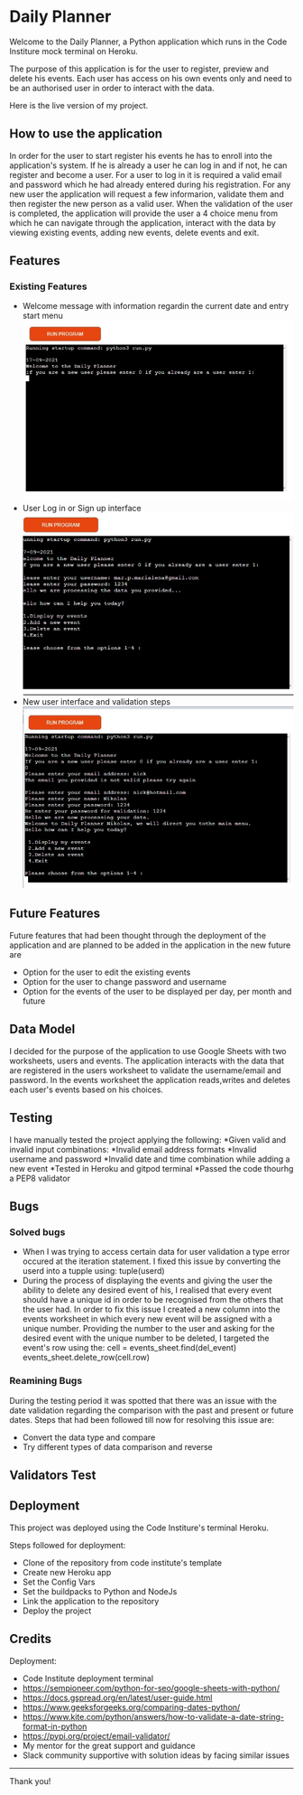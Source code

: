 # Daily Planner

Welcome to the Daily Planner, a Python application which runs in the Code Institure mock terminal on Heroku.

The purpose of this application is for the user to register, preview and delete his events.
Each user has access on his own events only and need to be an authorised user in order to interact with the data.

Here is the live version of my project.

## How to use the application
In order for the user to start register his events he has to enroll into the application's system. If he is already a user he can log in and if not, he can register and become a user. For a user to log in it is required a valid email and password which he had already entered during his registration. For any new user the application will request a few informarion, validate them and then register the new person as a valid user.
When the validation of the user is completed, the application will provide the user a 4 choice menu from which he can navigate through the application, interact with the data by viewing existing events, adding new events, delete events and exit.

## Features
### Existing Features

* Welcome message with information regardin the current date and entry start menu
![Welcome Image](https://github.com/Anelairam/DailyPlanner/blob/f4a0b424412d68263d3f6d25e8c1d13109c5b26a/entry.jpg)
* User Log in or Sign up interface
![User Log in](https://github.com/Anelairam/DailyPlanner/blob/f4a0b424412d68263d3f6d25e8c1d13109c5b26a/userlogin.jpg)
* New user interface and validation steps
![New user validation](https://github.com/Anelairam/DailyPlanner/blob/f4a0b424412d68263d3f6d25e8c1d13109c5b26a/newuservalidation.jpg)


## Future Features

Future features that had been thought through the deployment of the application and are planned to be added in the application in the new future are
* Option for the user to edit the existing events
* Option for the user to change password and username
* Option for the events of the user to be displayed per day, per month and future

## Data Model
I decided for the purpose of the application to use Google Sheets with two worksheets, users and events. The application interacts with the data that are registered in the users worksheet to validate the username/email and password. In the events worksheet the application reads,writes and deletes each user's events based on his choices.

## Testing
I have manually tested the project applying the following:
*Given valid and invalid input combinations:
  *Invalid email address formats
  *Invalid username and password
  *Invalid date and time combination while adding a new event
*Tested in Heroku and gitpod terminal
*Passed the code thourhg a PEP8 validator

## Bugs
### Solved bugs

* When I was trying to access certain data for user validation a type error occured at the iteration statement. I fixed this issue by converting the userd into a tupple using:   tuple(userd)
* During the process of displaying the events and giving the user the ability to delete any desired event of his, I realised that every event should have a unique id in order to be recognised from the others that the user had. In order to fix this issue I created a new column into the events worksheet in which every new event will be assigned with a unique number. Providing the number to the user and asking for the desired event with the unique number to be deleted, I targeted the event's row using the:
    cell = events_sheet.find(del_event)
    events_sheet.delete_row(cell.row) 
    
### Reamining Bugs

During the testing period it was spotted that there was an issue with the date validation regarding the comparison with the past and present or future dates.
Steps that had been followed till now for resolving this issue are:
* Convert the data type and compare
* Try different types of data comparison and reverse

## Validators Test

## Deployment
This project was deployed using the Code Institure's terminal Heroku.

Steps followed for deployment:
* Clone of the repository from code institute's template
* Create new Heroku app
* Set the Config Vars
* Set the buildpacks to Python and NodeJs
* Link the application to the repository
* Deploy the project

## Credits
Deployment:
* Code Institute deployment terminal
* https://sempioneer.com/python-for-seo/google-sheets-with-python/
* https://docs.gspread.org/en/latest/user-guide.html
* https://www.geeksforgeeks.org/comparing-dates-python/
* https://www.kite.com/python/answers/how-to-validate-a-date-string-format-in-python
* https://pypi.org/project/email-validator/
* My mentor for the great support and guidance
* Slack community supportive with solution ideas by facing similar issues

-----
Thank you!
